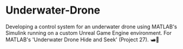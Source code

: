 # Underwater-Drone

Developing a control system for an underwater drone using MATLAB's Simulink running on a custom Unreal Game Engine environment. For MATLAB's 'Underwater Drone Hide and Seek' (Project 27). 🛥️🌊
